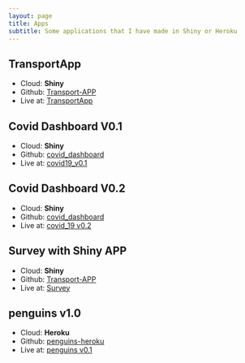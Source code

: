 ```yaml
---
layout: page
title: Apps
subtitle: Some applications that I have made in Shiny or Heroku
---
```


## TransportApp
- Cloud: **Shiny**
- Github: [Transport-APP](https://sergiomora03.github.io/Transport-APP/)
- Live at: [TransportApp](https://sergiomora123.shinyapps.io/TransportApp/)

## Covid Dashboard V0.1
- Cloud: **Shiny**
- Github: [covid_dashboard](https://sergiomora03.github.io/covid_dashboard/)
- Live at: [covid19_v0.1](https://sergiomora123.shinyapps.io/covid19_dashboard/)

## Covid Dashboard V0.2
- Cloud: **Shiny**
- Github: [covid_dashboard](https://sergiomora03.github.io/covid_dashboard/)
- Live at: [covid_19 v0.2](https://sergiomora123.shinyapps.io/covid_19/)

## Survey with Shiny APP
- Cloud: **Shiny**
- Github: [Transport-APP](https://sergiomora03.github.io/Transport-APP/)
- Live at: [Survey](https://samora.shinyapps.io/Survey/)

## penguins v1.0
- Cloud: **Heroku**
- Github: [penguins-heroku](https://github.com/sergiomora03/penguins-heroku)
- Live at: [penguins v0.1](https://penguins-v10.herokuapp.com/)
